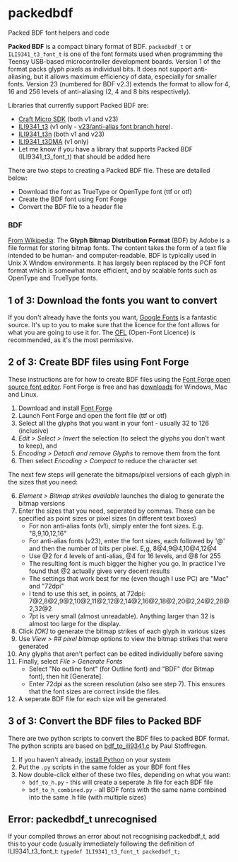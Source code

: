 # packedbdf
Packed BDF font helpers and code

**Packed BDF** is a compact binary format of BDF. `packedbdf_t` or `ILI9341_t3_font_t` is one of the font formats used when programming the Teensy USB-based microcontroller development boards. Version 1 of the format packs glyph pixels as individual bits. It does not support anti-aliasing, but it allows maximum efficiency of data, especially for smaller fonts. Version 23 (numbered for BDF v2.3) extends the format to allow for 4, 16 and 256 levels of anti-aliasing (2, 4 and 8 bits respectively).

Libraries that currently support Packed BDF are:
- [Craft Micro SDK](https://craftmicro.io/) (both v1 and v23)
- [ILI9341_t3](https://github.com/PaulStoffregen/ILI9341_t3) (v1 only - [v23/anti-alias font branch here](https://github.com/projectitis/ILI9341_t3/tree/anti-alias-fonts)).
- [ILI9341_t3n](https://github.com/KurtE/ILI9341_t3n) (both v1 and v23)
- [ILI9341_t3DMA](https://github.com/FrankBoesing/ILI9341_t3DMA) (v1 only)
- Let me know if you have a library that supports Packed BDF (ILI9341_t3_font_t) that should be added here

There are two steps to creating a Packed BDF file. These are detailed below:

- Download the font as TrueType or OpenType font (ttf or otf)
- Create the BDF font using Font Forge
- Convert the BDF file to a header file

### BDF
[From Wikipedia](https://en.wikipedia.org/wiki/Glyph_Bitmap_Distribution_Format): The **Glyph Bitmap Distribution Format** (BDF) by Adobe is a file format for storing bitmap fonts. The content takes the form of a text file intended to be human- and computer-readable. BDF is typically used in Unix X Window environments. It has largely been replaced by the PCF font format which is somewhat more efficient, and by scalable fonts such as OpenType and TrueType fonts.

## 1 of 3: Download the fonts you want to convert
If you don't already have the fonts you want, [Google Fonts](https://fonts.google.com/) is a fantastic source. It's up to you to make sure that the licence for the font allows for what you are going to use it for. The [OFL](https://en.wikipedia.org/wiki/SIL_Open_Font_License) (Open-Font Licence) is recommended, as it's the most permissive.

## 2 of 3: Create BDF files using Font Forge
These instructions are for how to create BDF files using the [Font Forge open source font editor](https://fontforge.github.io/en-US/). Font Forge is free and has [downloads](https://fontforge.github.io/en-US/downloads/) for Windows, Mac and Linux.

1) Download and install [Font Forge](https://fontforge.github.io/en-US/downloads/)
2) Launch Font Forge and open the font file (ttf or otf)
3) Select all the glyphs that you want in your font - usually 32 to 126 (inclusive)
4) _Edit > Select > Invert_ the selection (to select the glyphs you don't want to keep), and
4) _Encoding > Detach and remove Glyphs_ to remove them from the font
5) Then select _Encoding > Compact_ to reduce the character set

The next few steps will generate the bitmaps/pixel versions of each glyph in the sizes that you need:

6) _Element > Bitmap strikes available_ launches the dialog to generate the bitmap versions
7) Enter the sizes that you need, seperated by commas. These can be specified as point sizes or pixel sizes (in different text boxes)
    - For non anti-alias fonts (v1), simply enter the font sizes. E.g. "8,9,10,12,16"
    - For anti-alias fonts (v23), enter the font sizes, each followed by '@' and then the number of bits per pixel. E,g, 8@4,9@4,10@4,12@4
    - Use @2 for 4 levels of anti-alias, @4 for 16 levels, and @8 for 255
    - The resulting font is much bigger the higher you go. In practice I've found that @2 actually gives very decent results
    - The settings that work best for me (even though I use PC) are "Mac" and "72dpi"
    - I tend to use this set, in points, at 72dpi: 7@2,8@2,9@2,10@2,11@2,12@2,14@2,16@2,18@2,20@2,24@2,28@2,32@2
    - 7pt is very small (almost unreadable). Anything larger than 32 is almost too large for the display.
8) Click _[OK]_ to generate the bitmap strikes of each glyph in various sizes
9) Use _View > ## pixel bitmap_ options to view the bitmap strikes that were generated
10) Any glyphs that aren't perfect can be edited individually before saving
11) Finally, select _File > Generate Fonts_
    - Select "No outline font" (for Outline font) and "BDF" (for Bitmap font), then hit [Generate].
    - Enter 72dpi as the screen resolution (also see step 7). This ensures that the font sizes are correct inside the files.
12) A seperate BDF file for each size will be generated.

## 3 of 3: Convert the BDF files to Packed BDF
There are two python scripts to convert the BDF files to packed BDF format. The python scripts are based on [bdf_to_ili9341.c](https://github.com/PaulStoffregen/ILI9341_t3/blob/master/extras/bdf_to_ili9341.c) by Paul Stoffregen.

1) If you haven't already, [install Python](https://www.python.org/downloads/) on your system
2) Put the `.py` scripts in the same folder as your BDF font files
3) Now double-click either of these two files, depending on what you want:
    - `bdf_to_h.py` - this will create a seperate .h file for each BDF file
    - `bdf_to_h_combined.py` - all BDF fonts with the same name combined into the same .h file (with multiple sizes) 

## Error: packedbdf_t unrecognised
If your compiled throws an error about not recognising packedbdf_t, add this to your code (usually immediately following the definition of ILI9341_t3_font_t:
`typedef ILI9341_t3_font_t packedbdf_t;`
